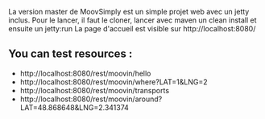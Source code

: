 La version master de MoovSimply est un simple projet web avec un jetty inclus.
Pour le lancer, il faut le cloner, lancer avec maven un clean install et ensuite un jetty:run
La page d'accueil est visible sur http://localhost:8080/

## You can test resources :

- http://localhost:8080/rest/moovin/hello
- http://localhost:8080/rest/moovin/where?LAT=1&LNG=2
- http://localhost:8080/rest/moovin/transports
- http://localhost:8080/rest/moovin/around?LAT=48.868648&LNG=2.341374
